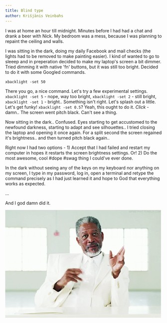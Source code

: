 ```yaml
---
title: Blind type
author: Krišjānis Veinbahs
---
```


I was at home an hour till midnight. Minutes before I had had a chat and drank a beer with Nick. My bedroom was a mess, because I was planning to repaint the ceiling and walls.

I was sitting in the dark, doing my daily Facebook and mail checks (the lights had to be removed to make painting easier). I kind of wanted to go to sleeep and in preperation decided to make my laptop's screen a bit dimmer. Tried dimming it with native 'fn' buttons, but it was still too bright. Decided to do it with some Googled commands.

```
xbacklight -set 50
```

There you go, a nice command. Let's try a few experimental settings. `xbacklight -set 5` - nope, way too bright, `xbacklight -set 2` - still bright, `xbacklight -set 1` - bright.. Something isn't right. Let's splash out a little. Let's get funky! `xbacklight -set 0.5`? Yeah, this ought to do it. *Click* - damn.. The screen went pitch black. Can't see a thing.

Now sitting in the dark.. Confused. Eyes starting to get accustomed to the newfound darkness, starting to adapt and see silhouettes.. I tried closing the laptop and opening it once again. For a split second the screen regained it's brightness.. and then turned pitch black again..

Right now I had two options - 1) Accept that I had failed and restart my computer in hopes it restarts the screen brightness settings. Or! 2) Do the most awesome, cool #dope #swag thing I could've ever done.

In the dark without seeing any of the keys on my keyboard nor anything on my screen, I type in my password, log in, open a terminal and retype the command precisely as I had just learned it and hope to God that everything works as expected.

...

And I god damn did it.

![I am god](../images/b/2016-08-27-god.gif)
